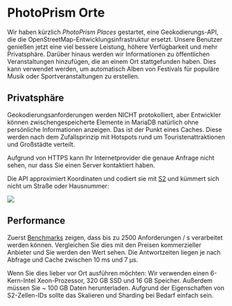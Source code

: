# PhotoPrism Orte #

Wir haben kürzlich *PhotoPrism Places* gestartet, eine Geokodierungs-API, die die OpenStreetMap-Entwicklungsinfrastruktur ersetzt. Unsere Benutzer genießen jetzt eine viel bessere Leistung, höhere Verfügbarkeit und mehr Privatsphäre. Darüber hinaus werden wir Informationen zu öffentlichen Veranstaltungen hinzufügen, die an einem Ort stattgefunden haben. Dies kann verwendet werden, um automatisch Alben von Festivals für populäre Musik oder Sportveranstaltungen zu erstellen.

## Privatsphäre ##

Geokodierungsanforderungen werden NICHT protokolliert, aber Entwickler können zwischengespeicherte Elemente in MariaDB natürlich ohne persönliche Informationen anzeigen. Das ist der Punkt eines Caches. Diese werden nach dem Zufallsprinzip mit Hotspots rund um Touristenattraktionen und Großstädte verteilt.

Aufgrund von HTTPS kann Ihr Internetprovider die genaue Anfrage nicht sehen, nur dass Sie einen Server kontaktiert haben.

Die API approximiert Koordinaten und codiert sie mit [S2](https://s2geometry.io/resources/s2cell_statistics.html) und kümmert sich nicht um Straße oder Hausnummer:

![](https://pbs.twimg.com/media/EN9AoYdWkAIqVDD?format=jpg&name=medium)

## Performance ##

Zuerst [Benchmarks](https://github.com/tsliwowicz/go-wrk) zeigen, dass bis zu 2500 Anforderungen / s verarbeitet werden können. Vergleichen Sie dies mit den Preisen kommerzieller Anbieter und Sie werden den Wert sehen. Die Antwortzeiten liegen je nach Abfrage und Cache zwischen 10 ms und 7 μs.

Wenn Sie dies lieber vor Ort ausführen möchten: Wir verwenden einen 6-Kern-Intel Xeon-Prozessor, 320 GB SSD und 16 GB Speicher.
Außerdem müssen Sie ~ 100 GB Daten herunterladen.
Aufgrund der Eigenschaften von S2-Zellen-IDs sollte das Skalieren und Sharding bei Bedarf einfach sein.
